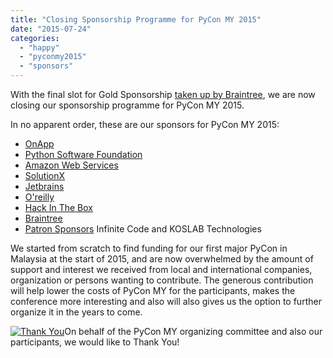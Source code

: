```yaml
---
title: "Closing Sponsorship Programme for PyCon MY 2015"
date: "2015-07-24"
categories: 
  - "happy"
  - "pyconmy2015"
  - "sponsors"
---
```


With the final slot for Gold Sponsorship [taken up by Braintree](https://pyconmy.wordpress.com/2015/07/24/announcing-our-gold-sponsor-for-pycon-my-2015-braintree/), we are now closing our sponsorship programme for PyCon MY 2015.

In no apparent order, these are our sponsors for PyCon MY 2015:

- [OnApp](https://pyconmy.wordpress.com/2015/05/28/announcing-our-platinum-sponsor-for-pycon-my-2015-onapp/)
- [Python Software Foundation](https://pyconmy.wordpress.com/2015/06/10/announcing-our-special-sponsor-for-pycon-my-2015-python-software-foundation-psf/)
- [Amazon Web Services](https://pyconmy.wordpress.com/2015/06/23/announcing-our-fb-sponsor-for-pycon-my-2015-amazon-web-services-aws/)
- [SolutionX](https://pyconmy.wordpress.com/2015/06/25/announcing-our-gold-sponsor-for-pycon-my-2015-solutionx/)
- [Jetbrains](https://pyconmy.wordpress.com/2015/06/26/jetbrains-sponsoring-100-free-discount-coupons-for-pycon-my-2015/)
- [O'reilly](https://pyconmy.wordpress.com/2015/07/02/oreilly-discounts-when-you-attend-pycon-my-2015/)
- [Hack In The Box](https://pyconmy.wordpress.com/2015/07/24/announcing-our-silver-sponsor-for-pycon-my-2015-hack-in-the-box/)
- [Braintree](https://pyconmy.wordpress.com/2015/07/24/announcing-our-gold-sponsor-for-pycon-my-2015-braintree/)
- [Patron Sponsors](http://www.pycon.my/sponsors) Infinite Code and KOSLAB Technologies

We started from scratch to find funding for our first major PyCon in Malaysia at the start of 2015, and are now overwhelmed by the amount of support and interest we received from local and international companies,  organization or persons wanting to contribute. The generous contribution will help lower the costs of PyCon MY for the participants, makes the conference more interesting and also will also gives us the option to further organize it in the years to come.

[![Thank You](images/4759535950_7bca6684c8_z.jpg)](https://pyconmy.files.wordpress.com/2015/07/4759535950_7bca6684c8_z.jpg)On behalf of the PyCon MY organizing committee and also our participants, we would like to Thank You!
